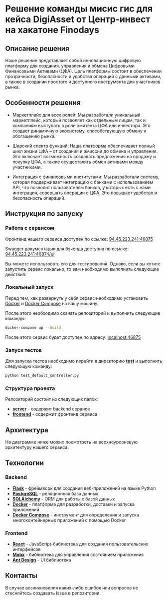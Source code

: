 # Решение команды мисис гис для кейса DigiAsset от Центр-инвест на хакатоне Finodays


## Описание решения

Наше решение представляет собой инновационную цифровую платформу для создания, управления и обмена Цифровыми Финансовыми Активами (ЦФА). Цель платформы состоит в обеспечении прозрачности, безопасности и удобства операций с данными активами, а также в создании простого и доступного инструмента для участников рынка.

## Особенности решения

- Маркетплейс для всех ролей: Мы разработали уникальный маркетплейс, который позволяет как отдельным лицам, так и компаниям выступать в роли эмитента ЦФА или инвестора. Это создает динамичную экосистему, способствующую обмену и обогащению рынка.

- Широкий спектр функций: Наша платформа обеспечивает полный цикл жизни ЦФА – от создания и эмиссии до обмена и управления. Это включает возможность создавать предложения на продажу и покупку ЦФА, а также осуществлять обмен активами между участниками.

- Интеграция с финансовыми институтами: Мы разработали систему, которая поддерживает интеграцию с банками с использованием API, что позволит пользователям банков, у которых есть с нами интеграция, совершать операции с ЦФА. Это повышает удобство и безопасность операций.

## Инструкция по запуску

### Работа с сервисом

Фронтенд нашего сервиса доступен по ссылке:  [94.45.223.241:46875](http://94.45.223.241:46875)

Swagger документация для бэкенда доступна по ссылке: [94.45.223.241:46874/ui](http://94.45.223.241:46874/ui/)

Вы можете использовать его для тестирования. Однако, если вы хотите запустить сервис локально, то вам необходимо выполнить следующие действия:

### Локальный запуск

Перед тем, как развернуть у себя сервис необходимо установить [Docker](https://docs.docker.com/get-docker/) и [Docker Compose](https://docs.docker.com/compose/install) на вашу машину.

После этого необходимо скачать репозиторий и выполнить следующие команды:

```bash
docker-compose up --build
```

После этого сервис будет доступен по адресу: [localhost:46875](http://localhost:46875)

### Запуск тестов

Для запуска тестов необходимо перейти в директорию  [**test**](/server/openapi_server/test/) и выполнить следующую команду:

```bash
python test_default_controller.py
```

### Структура проекта

Репозиторий состоит из следующих папок:

- [**server**](/server/) - содержит backend сервиса
- [**frontend**](/frontend/) - содержит фронтенд сервиса

## Архитектура

На диаграмме ниже можно посмотреть на верхнеуровневую архитектуру нашего сервиса.



## Технологии

### Backend

- [**Flask**](https://flask.palletsprojects.com/en/1.1.x/) - фреймворк для создания веб-приложений на языке Python
- [**PostgreSQL**](https://www.postgresql.org/) - реляционная база данных
- [**SQLAlchemy**](https://www.sqlalchemy.org/) - ORM для работы с базой данных
- [**Docker**](https://www.docker.com/) - платформа для разработки, доставки и запуска приложений
- [**Docker Compose**](https://docs.docker.com/compose/) - инструмент для определения и запуска многоконтейнерных приложений с помощью Docker

### Frontend

- [**React**](https://reactjs.org/) - JavaScript-библиотека для создания пользовательских интерфейсов
- [**Mobx**](https://mobx.js.org/) - библиотека для управления состоянием приложения
- [**Ant Design**](https://ant.design/) - UI библиотека

## Контакты

В случае возникновения каких-либо ошибок или вопросов не стесняйтесь создавать Issue в репозитории. 
  
